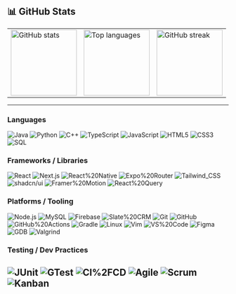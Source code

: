 
## 📊 GitHub Stats
 <table align="center">
  <tr>
    <td>
      <img
        src="https://github-readme-stats.vercel.app/api?username=NOTSMKAMAL&show_icons=true&theme=transparent"
        alt="GitHub stats"
        height="150"
      />
    </td>
    <td>
      <img
        src="https://github-readme-stats.vercel.app/api/top-langs/?username=NOTSMKAMAL&layout=compact&theme=transparent"
        alt="Top languages"
        height="150"
      />
    </td>
    <td>
      <img
        src="https://github-readme-streak-stats.herokuapp.com?user=NOTSMKAMAL&theme=transparent"
        alt="GitHub streak"
        height="150"
      />
    </td>
  </tr>
</table>

---

### Languages  
![Java](https://img.shields.io/badge/Java-007396?logo=openjdk&logoColor=white)
![Python](https://img.shields.io/badge/Python-3776AB?logo=python&logoColor=white)
![C++](https://img.shields.io/badge/C%2B%2B-00599C?logo=c%2B%2B&logoColor=white)
![TypeScript](https://img.shields.io/badge/TypeScript-3178C6?logo=typescript&logoColor=white)
![JavaScript](https://img.shields.io/badge/JavaScript-F7DF1E?logo=javascript&logoColor=000)
![HTML5](https://img.shields.io/badge/HTML5-E34F26?logo=html5&logoColor=white)
![CSS3](https://img.shields.io/badge/CSS3-1572B6?logo=css3&logoColor=white)
![SQL](https://img.shields.io/badge/SQL-003B57?logo=mysql&logoColor=white)

### Frameworks / Libraries  
![React](https://img.shields.io/badge/React-20232A?logo=react&logoColor=61DAFB)
![Next.js](https://img.shields.io/badge/Next.js-000000?logo=nextdotjs&logoColor=white)
![React%20Native](https://img.shields.io/badge/React%20Native-20232A?logo=react&logoColor=61DAFB)
![Expo%20Router](https://img.shields.io/badge/Expo%20Router-000020?logo=expo&logoColor=white)
![Tailwind_CSS](https://img.shields.io/badge/Tailwind_CSS-38B2AC?logo=tailwind-css&logoColor=white)
![shadcn/ui](https://img.shields.io/badge/shadcn%2Fui-000000?logo=radix-ui&logoColor=white)
![Framer%20Motion](https://img.shields.io/badge/Framer%20Motion-000000?logo=framer&logoColor=white)
![React%20Query](https://img.shields.io/badge/React%20Query-FF4154?logo=reactquery&logoColor=white)

### Platforms / Tooling  
![Node.js](https://img.shields.io/badge/Node.js-339933?logo=nodedotjs&logoColor=white)
![MySQL](https://img.shields.io/badge/MySQL-005C84?logo=mysql&logoColor=white)
![Firebase](https://img.shields.io/badge/Firebase-FFCA28?logo=firebase&logoColor=000)
![Slate%20CRM](https://img.shields.io/badge/Slate_CRM-0F4C81?logoColor=white)
![Git](https://img.shields.io/badge/Git-F05032?logo=git&logoColor=white)
![GitHub](https://img.shields.io/badge/GitHub-181717?logo=github&logoColor=white)
![GitHub%20Actions](https://img.shields.io/badge/GitHub%20Actions-2088FF?logo=githubactions&logoColor=white)
![Gradle](https://img.shields.io/badge/Gradle-02303A?logo=gradle&logoColor=white)
![Linux](https://img.shields.io/badge/Linux-FCC624?logo=linux&logoColor=000)
![Vim](https://img.shields.io/badge/Vim-019733?logo=vim&logoColor=white)
![VS%20Code](https://img.shields.io/badge/VS%20Code-007ACC?logo=visual-studio-code&logoColor=white)
![Figma](https://img.shields.io/badge/Figma-F24E1E?logo=figma&logoColor=white)
![GDB](https://img.shields.io/badge/GDB-BA0000?logo=gnu&logoColor=white)
![Valgrind](https://img.shields.io/badge/Valgrind-704214?logoColor=white)

### Testing / Dev Practices  
![JUnit](https://img.shields.io/badge/JUnit-25A162?logo=junit5&logoColor=white)
![GTest](https://img.shields.io/badge/GTest-444444?logo=googletest&logoColor=white)
![CI%2FCD](https://img.shields.io/badge/CI%2FCD-0A0A0A?logo=githubactions&logoColor=white)
![Agile](https://img.shields.io/badge/Agile-2E86C1?logoColor=white)
![Scrum](https://img.shields.io/badge/Scrum-1B4F72?logoColor=white)
![Kanban](https://img.shields.io/badge/Kanban-117A65?logoColor=white)
---

